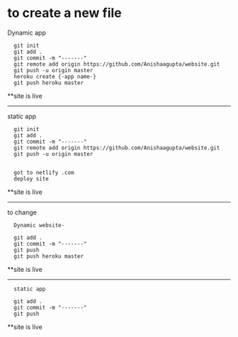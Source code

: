 
# to create a new file


Dynamic app

      git init 
      git add .
      git commit -m "-------"
      git remote add origin https://github.com/Anishaagupta/website.git
      git push -u origin master
      heroku create {-app name-}
      git push heroku master


**site is live
________________________________________
static app

      git init 
      git add .
      git commit -m "-------"
      git remote add origin https://github.com/Anishaagupta/website.git
      git push -u origin master


      got to netlify .com
      deploy site


**site is live
________________________________________
to change

      Dynamic website-

      git add .
      git commit -m "-------"
      git push
      git push heroku master


**site is live
________________________________________

      static app

      git add .
      git commit -m "-------"
      git push

**site is live
